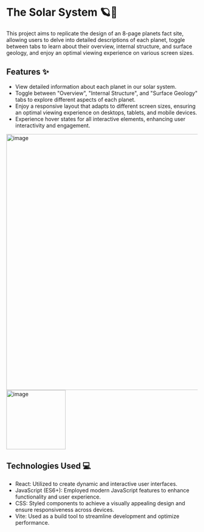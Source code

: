 # The Solar System 🪐🌌


This project aims to replicate the design of an 8-page planets fact site, allowing users to delve into detailed descriptions of each planet, toggle between tabs to learn about their overview, internal structure, and surface geology, and enjoy an optimal viewing experience on various screen sizes.

## Features ✨

- View detailed information about each planet in our solar system.
- Toggle between "Overview", "Internal Structure", and "Surface Geology" tabs to explore different aspects of each planet.
- Enjoy a responsive layout that adapts to different screen sizes, ensuring an optimal viewing experience on desktops, tablets, and mobile devices.
- Experience hover states for all interactive elements, enhancing user interactivity and engagement.

<img width="673" alt="image" src="https://github.com/MirunaHaidu/planets-facts/assets/110763663/e6ba616d-9402-4a20-9cde-ff8b52208dff">
<img width="156" alt="image" src="https://github.com/MirunaHaidu/planets-facts/assets/110763663/dda123e8-615c-43a9-8535-1199882006bf">






## Technologies Used 💻
- React: Utilized to create dynamic and interactive user interfaces.
- JavaScript (ES6+): Employed modern JavaScript features to enhance functionality and user experience.
- CSS: Styled components to achieve a visually appealing design and ensure responsiveness across devices.
- Vite: Used as a build tool to streamline development and optimize performance.
